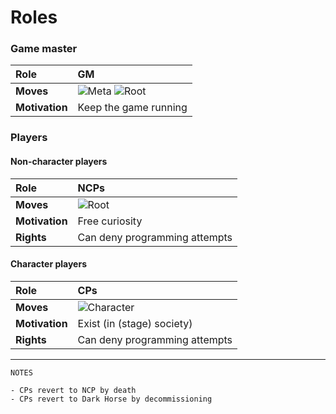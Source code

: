 # Roles

### Game master
|Role|GM|
|:-|:-|
|**Moves**|![Meta](https://img.shields.io/static/v1?label=&message=Meta&style=flat-square&color=00c) ![Root](https://img.shields.io/static/v1?label=&message=Root&style=flat-square&color=blueviolet)|
|**Motivation**|Keep the game running|

### Players

#### Non-character players
|Role|NCPs|
|:-|:-|
|**Moves**|![Root](https://img.shields.io/static/v1?label=&message=Root&style=flat-square&color=blueviolet)|
|**Motivation**|Free curiosity|
|**Rights**|Can deny programming attempts|

#### Character players
|Role|CPs|
|:-|:-|
|**Moves**|![Character](https://img.shields.io/static/v1?label=&message=Character&style=flat-square&color=orange)|
|**Motivation**|Exist (in (stage) society)|
|**Rights**|Can deny programming attempts|

---

```
NOTES

- CPs revert to NCP by death
- CPs revert to Dark Horse by decommissioning
```

